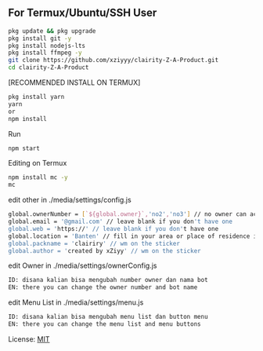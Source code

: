 ## For Termux/Ubuntu/SSH User

```bash
pkg update && pkg upgrade
pkg install git -y
pkg install nodejs-lts
pkg install ffmpeg -y
git clone https://github.com/xziyyy/clairity-Z-A-Product.git
cd clairity-Z-A-Product
```

[RECOMMENDED INSTALL ON TERMUX]
```bash
pkg install yarn
yarn
or
npm install
```

Run
```bash
npm start
```
Editing on Termux
```bash
npm install mc -y
mc
```

edit other in ./media/settings/config.js
```bash
global.ownerNumber = [`${global.owner}`,'no2','no3'] // no owner can access all features
global.email = '@gmail.com' // leave blank if you don't have one
global.web = 'https://' // leave blank if you don't have one
global.location = 'Banten' // fill in your area or place of residence if you don't want to leave it blank
global.packname = 'clairiry' // wm on the sticker
global.author = 'created by xZiyy' // wm on the sticker

```

edit Owner in ./media/settings/ownerConfig.js
``` bash
ID: disana kalian bisa mengubah number owner dan nama bot
EN: there you can change the owner number and bot name
```

edit Menu List in ./media/settings/menu.js
```bash
ID: disana kalian bisa mengubah menu list dan button menu
EN: there you can change the menu list and menu buttons
```

License: [MIT](https://choosealicense.com/licenses/mit/)
